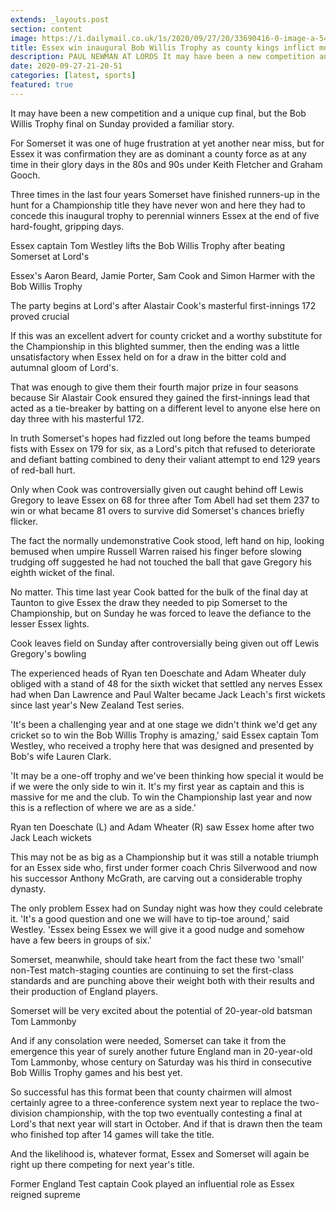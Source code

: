 ```yaml
---
extends: _layouts.post
section: content
image: https://i.dailymail.co.uk/1s/2020/09/27/20/33690416-0-image-a-54_1601236147433.jpg 
title: Essex win inaugural Bob Willis Trophy as county kings inflict more pain on Somerset 
description: PAUL NEWMAN AT LORDS It may have been a new competition and a unique cup final, but the Bob Willis Trophy final on Sunday provided a familiar story. 
date: 2020-09-27-21-20-51 
categories: [latest, sports] 
featured: true 
--- 
```

It may have been a new competition and a unique cup final, but the Bob Willis Trophy final on Sunday provided a familiar story.

For Somerset it was one of huge frustration at yet another near miss, but for Essex it was confirmation they are as dominant a county force as at any time in their glory days in the 80s and 90s under Keith Fletcher and Graham Gooch.

Three times in the last four years Somerset have finished runners-up in the hunt for a Championship title they have never won and here they had to concede this inaugural trophy to perennial winners Essex at the end of five hard-fought, gripping days.

Essex captain Tom Westley lifts the Bob Willis Trophy after beating Somerset at Lord's

Essex's Aaron Beard, Jamie Porter, Sam Cook and Simon Harmer with the Bob Willis Trophy

The party begins at Lord's after Alastair Cook's masterful first-innings 172 proved crucial

If this was an excellent advert for county cricket and a worthy substitute for the Championship in this blighted summer, then the ending was a little unsatisfactory when Essex held on for a draw in the bitter cold and autumnal gloom of Lord's.

That was enough to give them their fourth major prize in four seasons because Sir Alastair Cook ensured they gained the first-innings lead that acted as a tie-breaker by batting on a different level to anyone else here on day three with his masterful 172.

In truth Somerset's hopes had fizzled out long before the teams bumped fists with Essex on 179 for six, as a Lord's pitch that refused to deteriorate and defiant batting combined to deny their valiant attempt to end 129 years of red-ball hurt.

Only when Cook was controversially given out caught behind off Lewis Gregory to leave Essex on 68 for three after Tom Abell had set them 237 to win or what became 81 overs to survive did Somerset's chances briefly flicker.

The fact the normally undemonstrative Cook stood, left hand on hip, looking bemused when umpire Russell Warren raised his finger before slowing trudging off suggested he had not touched the ball that gave Gregory his eighth wicket of the final.

No matter. This time last year Cook batted for the bulk of the final day at Taunton to give Essex the draw they needed to pip Somerset to the Championship, but on Sunday he was forced to leave the defiance to the lesser Essex lights.

 Cook leaves field on Sunday after controversially being given out off Lewis Gregory's bowling

The experienced heads of Ryan ten Doeschate and Adam Wheater duly obliged with a stand of 48 for the sixth wicket that settled any nerves Essex had when Dan Lawrence and Paul Walter became Jack Leach's first wickets since last year's New Zealand Test series.

'It's been a challenging year and at one stage we didn't think we'd get any cricket so to win the Bob Willis Trophy is amazing,' said Essex captain Tom Westley, who received a trophy here that was designed and presented by Bob's wife Lauren Clark.

'It may be a one-off trophy and we've been thinking how special it would be if we were the only side to win it. It's my first year as captain and this is massive for me and the club. To win the Championship last year and now this is a reflection of where we are as a side.'

Ryan ten Doeschate (L) and Adam Wheater (R) saw Essex home after two Jack Leach wickets

This may not be as big as a Championship but it was still a notable triumph for an Essex side who, first under former coach Chris Silverwood and now his successor Anthony McGrath, are carving out a considerable trophy dynasty.

The only problem Essex had on Sunday night was how they could celebrate it. 'It's a good question and one we will have to tip-toe around,' said Westley. 'Essex being Essex we will give it a good nudge and somehow have a few beers in groups of six.'

Somerset, meanwhile, should take heart from the fact these two 'small' non-Test match-staging counties are continuing to set the first-class standards and are punching above their weight both with their results and their production of England players.

Somerset will be very excited about the potential of 20-year-old batsman Tom Lammonby

And if any consolation were needed, Somerset can take it from the emergence this year of surely another future England man in 20-year-old Tom Lammonby, whose century on Saturday was his third in consecutive Bob Willis Trophy games and his best yet.

So successful has this format been that county chairmen will almost certainly agree to a three-conference system next year to replace the two-division championship, with the top two eventually contesting a final at Lord's that next year will start in October. And if that is drawn then the team who finished top after 14 games will take the title.

And the likelihood is, whatever format, Essex and Somerset will again be right up there competing for next year's title.

Former England Test captain Cook played an influential role as Essex reigned supreme

